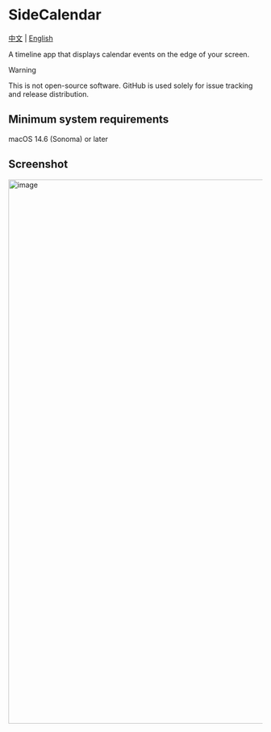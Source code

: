 # SideCalendar

[中文](https://github.com/sha2kyou/SideCalendar/blob/main/README_ZH.md) | [English](https://github.com/sha2kyou/SideCalendar/blob/main/README.md)

A timeline app that displays calendar events on the edge of your screen.

> [!WARNING]
>This is not open-source software. GitHub is used solely for issue tracking and release distribution.

## Minimum system requirements
macOS 14.6 (Sonoma) or later

## Screenshot
<img width="788" height="1080" alt="image" src="https://github.com/user-attachments/assets/a4d2984d-caaf-4580-a576-2960c36009fe" />

